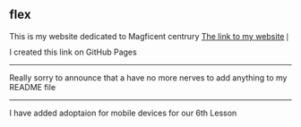 ## flex
This is my website  dedicated to Magficent centrury 
[The link to my website](https://vikamnv.github.io/flex/) 𑗅 I created this link on GitHub Pages
_________________ 
Really sorry to announce that a have no more nerves to add anything to my README file
_______
I have added adoptaion for mobile devices for our 6th Lesson
